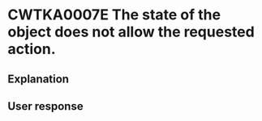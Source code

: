 # CWTKA0007E The state of the object does not allow the requested action.

## Explanation

## User response
